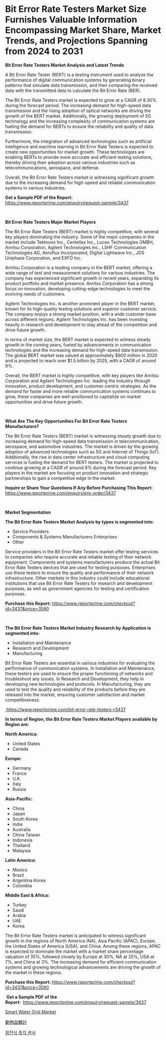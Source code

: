 <p><h1>Bit Error Rate Testers Market Size Furnishes Valuable Information Encompassing Market Share, Market Trends, and Projections Spanning from 2024 to 2031</h1></p><p><strong>Bit Error Rate Testers Market Analysis and Latest Trends</strong></p>
<p><p>A Bit Error Rate Tester (BERT) is a testing instrument used to analyze the performance of digital communication systems by generating binary patterns that simulate data transmission, and then comparing the received data with the transmitted data to calculate the Bit Error Rate (BER).</p><p>The Bit Error Rate Testers market is expected to grow at a CAGR of 8.30% during the forecast period. The increasing demand for high-speed data transmission and the rising adoption of optical networks are driving the growth of the BERT market. Additionally, the growing deployment of 5G technology and the increasing complexity of communication systems are fueling the demand for BERTs to ensure the reliability and quality of data transmission.</p><p>Furthermore, the integration of advanced technologies such as artificial intelligence and machine learning in Bit Error Rate Testers is expected to create new opportunities for market growth. These technologies are enabling BERTs to provide more accurate and efficient testing solutions, thereby driving their adoption across various industries such as telecommunications, aerospace, and defense.</p><p>Overall, the Bit Error Rate Testers market is witnessing significant growth due to the increasing demand for high-speed and reliable communication systems in various industries.</p></p>
<p><strong>Get a Sample PDF of the Report:&nbsp;</strong> <a href="https://www.reportprime.com/enquiry/request-sample/3437">https://www.reportprime.com/enquiry/request-sample/3437</a></p>
<p>&nbsp;</p>
<p><strong>Bit Error Rate Testers Major Market Players</strong></p>
<p><p>The Bit Error Rate Testers (BERT) market is highly competitive, with several key players dominating the industry. Some of the major companies in the market include Tektronix Inc., Centellax Inc., Luceo Technologies GMBH, Anritsu Corporation, Agilent Technologies Inc., LSHF Communication Technologies AG, Aeroflux Incorporated, Digital Lightwave Inc., JDS Uniphase Corporation, and EXFO Inc.</p><p>Anritsu Corporation is a leading company in the BERT market, offering a wide range of test and measurement solutions for various industries. The company has experienced significant growth in recent years, expanding its product portfolio and market presence. Anritsu Corporation has a strong focus on innovation, developing cutting-edge technologies to meet the evolving needs of customers.</p><p>Agilent Technologies Inc. is another prominent player in the BERT market, known for its high-quality testing solutions and superior customer service. The company enjoys a strong market position, with a wide customer base across different regions. Agilent Technologies Inc. has been investing heavily in research and development to stay ahead of the competition and drive future growth.</p><p>In terms of market size, the BERT market is expected to witness steady growth in the coming years, fueled by advancements in communication technologies and the increasing demand for high-speed data transmission. The global BERT market was valued at approximately $900 million in 2020 and is projected to reach over $1.5 billion by 2025, with a CAGR of around 9%.</p><p>Overall, the BERT market is highly competitive, with key players like Anritsu Corporation and Agilent Technologies Inc. leading the industry through innovation, product development, and customer-centric strategies. As the demand for faster and more reliable communication systems continues to grow, these companies are well-positioned to capitalize on market opportunities and drive future growth.</p></p>
<p>&nbsp;</p>
<p><strong>What Are The Key Opportunities For Bit Error Rate Testers Manufacturers?</strong></p>
<p><p>The Bit Error Rate Testers (BERT) market is witnessing steady growth due to increasing demand for high-speed data transmission in telecommunication, aerospace, and automotive industries. The market is driven by the growing adoption of advanced technologies such as 5G and Internet of Things (IoT). Additionally, the rise in data center infrastructure and cloud computing services is fueling the demand for BERT testers. The market is projected to continue growing at a CAGR of around 8% during the forecast period. Key players in the market are focusing on product innovation and strategic partnerships to gain a competitive edge in the market.</p></p>
<p><strong>Inquire or Share Your Questions If Any Before Purchasing This Report:</strong> <a href="https://www.reportprime.com/enquiry/pre-order/3437">https://www.reportprime.com/enquiry/pre-order/3437</a></p>
<p>&nbsp;</p>
<p><strong>Market Segmentation</strong></p>
<p><strong>The Bit Error Rate Testers Market Analysis by types is segmented into:</strong></p>
<p><ul><li>Service Providers</li><li>Components & Systems Manufacturers Enterprises</li><li>Other</li></ul></p>
<p><p>Service providers in the Bit Error Rate Testers market offer testing services to companies who require accurate and reliable testing of their network equipment. Components and systems manufacturers produce the actual Bit Error Rate Testers devices that are used for testing purposes. Enterprises use these testers to ensure the quality and performance of their network infrastructure. Other markets in this industry could include educational institutions that use Bit Error Rate Testers for research and development purposes, as well as government agencies for testing and certification purposes.</p></p>
<p><strong>Purchase this Report:&nbsp;</strong><a href="https://www.reportprime.com/checkout?id=3437&price=3590">https://www.reportprime.com/checkout?id=3437&price=3590</a></p>
<p>&nbsp;</p>
<p><strong>The Bit Error Rate Testers Market Industry Research by Application is segmented into:</strong></p>
<p><ul><li>Installation and Maintenance</li><li>Research and Development</li><li>Manufacturing</li></ul></p>
<p><p>Bit Error Rate Testers are essential in various industries for evaluating the performance of communication systems. In Installation and Maintenance, these testers are used to ensure the proper functioning of networks and troubleshoot any issues. In Research and Development, they help in developing new technologies and protocols. In Manufacturing, they are used to test the quality and reliability of the products before they are released into the market, ensuring customer satisfaction and market competitiveness.</p></p>
<p><a href="https://www.reportprime.com/bit-error-rate-testers-r3437">&nbsp;https://www.reportprime.com/bit-error-rate-testers-r3437</a></p>
<p><strong>In terms of Region, the Bit Error Rate Testers Market Players available by Region are:</strong></p>
<p>
    <p> <strong> North America: </strong>
        <ul>
            <li>United States</li>
            <li>Canada</li>
        </ul>
        </p> 
    <p> <strong> Europe: </strong>
        <ul>
            <li>Germany</li>
            <li>France</li>
            <li>U.K.</li>
            <li>Italy</li>
            <li>Russia</li>
        </ul>
        </p> 
    <p> <strong> Asia-Pacific: </strong>
        <ul>
            <li>China</li>
            <li>Japan</li>
            <li>South Korea</li>
            <li>India</li>
            <li>Australia</li>
            <li>China Taiwan</li>
            <li>Indonesia</li>
            <li>Thailand</li>
            <li>Malaysia</li>
        </ul>
        </p> 
    <p> <strong> Latin America: </strong>
        <ul>
            <li>Mexico</li>
            <li>Brazil</li>
            <li>Argentina Korea</li>
            <li>Colombia</li>
        </ul>
        </p> 
    <p> <strong> Middle East & Africa: </strong>
        <ul>
            <li>Turkey</li>
            <li>Saudi</li>
            <li>Arabia</li>
            <li>UAE</li>
            <li>Korea</li>
        </ul>
    </p>
    </p>
<p><p>The Bit Error Rate Testers market is anticipated to witness significant growth in the regions of North America (NA), Asia Pacific (APAC), Europe, the United States of America (USA), and China. Among these regions, APAC is expected to dominate the market with a market share percentage valuation of 35%, followed closely by Europe at 30%, NA at 25%, USA at 7%, and China at 3%. The increasing demand for efficient communication systems and growing technological advancements are driving the growth of the market in these regions.</p></p>
<p><strong>Purchase this Report: </strong><a href="https://www.reportprime.com/checkout?id=3437&price=3590">https://www.reportprime.com/checkout?id=3437&price=3590</a></p>
<p>&nbsp;<strong>Get a Sample PDF of the Report:&nbsp;&nbsp;</strong><a href="https://www.reportprime.com/enquiry/request-sample/3437">https://www.reportprime.com/enquiry/request-sample/3437</a></p>
<p><strong></strong></p>
<p><p><a href="https://view.publitas.com/reportprime-1/smart-water-grid-market-report-reveals-the-latest-trends-and-growth-opportunities-of-this-market/">Smart Water Grid Market</a></p><p><a href="https://medium.com/@phillipbarnett65/%E5%8B%95%E7%89%A9%E7%94%A8%E8%A1%80%E7%B3%96%E8%A8%88%E5%B8%82%E5%A0%B4%E5%88%86%E6%9E%90-%E3%81%9D%E3%81%AEcagr-%E5%B8%82%E5%A0%B4%E3%82%BB%E3%82%B0%E3%83%A1%E3%83%B3%E3%83%86%E3%83%BC%E3%82%B7%E3%83%A7%E3%83%B3-%E4%B8%A6%E3%81%B3%E3%81%AB%E5%9B%BD%E9%9A%9B%E7%9A%84%E3%81%AA%E6%A5%AD%E7%95%8C%E6%A6%82%E8%A6%81-ffbf0abb4dca">動物血糖計</a></p><p><a href="https://medium.com/@jenniferstanley2022/%EC%9A%A9%EB%9F%89%EC%84%B1-%EC%B4%89%EA%B0%81-%EC%84%BC%EC%84%9C-%EC%8B%9C%EC%9E%A5-%EB%B6%84%EC%84%9D-cagr-%EC%8B%9C%EC%9E%A5-%EC%84%B8%EB%B6%84%ED%99%94-%EB%B0%8F-%EC%84%B8%EA%B3%84-%EC%82%B0%EC%97%85-%EA%B0%9C%EC%9A%94-27005740d52b">정전식 촉각 센서</a></p></p>